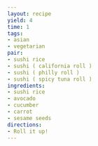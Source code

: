 ```yaml
---
layout: recipe
yield: 4
time: 1
tags:
- asian
- vegetarian
pair:
- sushi rice
- sushi ( california roll )
- sushi ( philly roll )
- sushi ( spicy tuna roll )
ingredients:
- sushi rice
- avocado
- cucumber
- carrot
- sesame seeds
directions:
- Roll it up!
---
```

